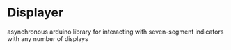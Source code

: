 # Displayer
asynchronous arduino library for interacting with seven-segment indicators with any number of displays

